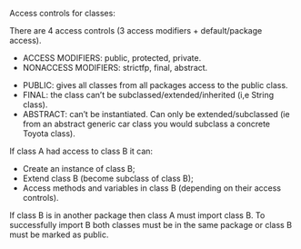 Access controls for classes:

There are 4 access controls (3 access modifiers + default/package access).
* ACCESS MODIFIERS: public, protected, private.
* NONACCESS MODIFIERS: strictfp, final, abstract.

- PUBLIC: gives all classes from all packages access to the public class.
- FINAL: the class can’t be subclassed/extended/inherited (i,e String class).
- ABSTRACT: can’t be instantiated. Can only be extended/subclassed (ie from an abstract generic car class you would subclass a concrete Toyota class).

If class A had access to class B it can:
- Create an instance of class B;
- Extend class B (become subclass of class B);
- Access methods and variables in class B (depending on their access controls).

If class B is in another package then class A must import class B. To successfully import B both classes must be in the same package or class B must be marked as public.

